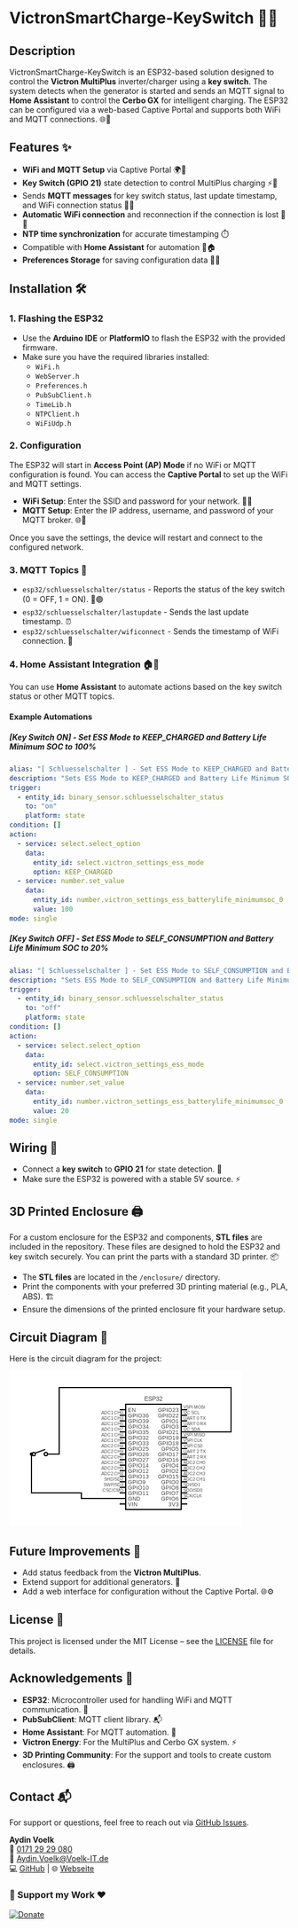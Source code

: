 # VictronSmartCharge-KeySwitch 🔌🔑

## Description
VictronSmartCharge-KeySwitch is an ESP32-based solution designed to control the **Victron MultiPlus** inverter/charger using a **key switch**. The system detects when the generator is started and sends an MQTT signal to **Home Assistant** to control the **Cerbo GX** for intelligent charging. The ESP32 can be configured via a web-based Captive Portal and supports both WiFi and MQTT connections. 🌐📡

## Features ✨
- **WiFi and MQTT Setup** via Captive Portal 🌍📶
- **Key Switch (GPIO 21)** state detection to control MultiPlus charging ⚡🔑
- Sends **MQTT messages** for key switch status, last update timestamp, and WiFi connection status 📨⏰
- **Automatic WiFi connection** and reconnection if the connection is lost 🔄🌐
- **NTP time synchronization** for accurate timestamping ⏱️
- Compatible with **Home Assistant** for automation 🤖🏠
- **Preferences Storage** for saving configuration data 💾🔧

## Installation 🛠️

### 1. Flashing the ESP32
- Use the **Arduino IDE** or **PlatformIO** to flash the ESP32 with the provided firmware.
- Make sure you have the required libraries installed:
  - `WiFi.h`
  - `WebServer.h`
  - `Preferences.h`
  - `PubSubClient.h`
  - `TimeLib.h`
  - `NTPClient.h`
  - `WiFiUdp.h`

### 2. Configuration
The ESP32 will start in **Access Point (AP) Mode** if no WiFi or MQTT configuration is found. You can access the **Captive Portal** to set up the WiFi and MQTT settings.

- **WiFi Setup**: Enter the SSID and password for your network. 📶🔑
- **MQTT Setup**: Enter the IP address, username, and password of your MQTT broker. 🌐🔐

Once you save the settings, the device will restart and connect to the configured network.

### 3. MQTT Topics 📨
- `esp32/schluesselschalter/status` - Reports the status of the key switch (0 = OFF, 1 = ON). 🔴🟢
- `esp32/schluesselschalter/lastupdate` - Sends the last update timestamp. ⏰
- `esp32/schluesselschalter/wificonnect` - Sends the timestamp of WiFi connection. 📡

### 4. Home Assistant Integration 🏠🤖
You can use **Home Assistant** to automate actions based on the key switch status or other MQTT topics.

#### Example Automations

##### **[Key Switch ON] - Set ESS Mode to KEEP_CHARGED and Battery Life Minimum SOC to 100%**
```yaml
alias: "[ Schluesselschalter ] - Set ESS Mode to KEEP_CHARGED and Battery Life 100%"
description: "Sets ESS Mode to KEEP_CHARGED and Battery Life Minimum SOC to 100% when the key switch turns ON"
trigger:
  - entity_id: binary_sensor.schluesselschalter_status
    to: "on"
    platform: state
condition: []
action:
  - service: select.select_option
    data:
      entity_id: select.victron_settings_ess_mode
      option: KEEP_CHARGED
  - service: number.set_value
    data:
      entity_id: number.victron_settings_ess_batterylife_minimumsoc_0
      value: 100
mode: single
```

##### **[Key Switch OFF] - Set ESS Mode to SELF_CONSUMPTION and Battery Life Minimum SOC to 20%**
```yaml
alias: "[ Schluesselschalter ] - Set ESS Mode to SELF_CONSUMPTION and Battery Life 20%"
description: "Sets ESS Mode to SELF_CONSUMPTION and Battery Life Minimum SOC to 20% when the key switch turns OFF"
trigger:
  - entity_id: binary_sensor.schluesselschalter_status
    to: "off"
    platform: state
condition: []
action:
  - service: select.select_option
    data:
      entity_id: select.victron_settings_ess_mode
      option: SELF_CONSUMPTION
  - service: number.set_value
    data:
      entity_id: number.victron_settings_ess_batterylife_minimumsoc_0
      value: 20
mode: single
```

## Wiring 🔌
- Connect a **key switch** to **GPIO 21** for state detection. 🔑
- Make sure the ESP32 is powered with a stable 5V source. ⚡

## 3D Printed Enclosure 🖨️
For a custom enclosure for the ESP32 and components, **STL files** are included in the repository. These files are designed to hold the ESP32 and key switch securely. You can print the parts with a standard 3D printer. 📦

- The **STL files** are located in the `/enclosure/` directory.
- Print the components with your preferred 3D printing material (e.g., PLA, ABS). 🏗️
- Ensure the dimensions of the printed enclosure fit your hardware setup.

## Circuit Diagram 🔌
Here is the circuit diagram for the project:

![Circuit Diagram](circuit.png)

## Future Improvements 🚀
- Add status feedback from the **Victron MultiPlus**.
- Extend support for additional generators. 🔋
- Add a web interface for configuration without the Captive Portal. 🌐⚙️

## License 📝
This project is licensed under the MIT License – see the [LICENSE](LICENSE) file for details.

## Acknowledgements 🙏
- **ESP32**: Microcontroller used for handling WiFi and MQTT communication. 📡
- **PubSubClient**: MQTT client library. 📬
- **Home Assistant**: For MQTT automation. 🏡
- **Victron Energy**: For the MultiPlus and Cerbo GX system. ⚡
- **3D Printing Community**: For the support and tools to create custom enclosures. 🖨️

## Contact 📬
For support or questions, feel free to reach out via [GitHub Issues](https://github.com/Voelk-IT/VictronSmartCharge-KeySwitch/issues).

**Aydin Voelk**  
📱 [0171 29 29 080](tel:+491712929080)  
📧 [Aydin.Voelk@Voelk-IT.de](mailto:Aydin.Voelk@Voelk-IT.de)  
💻 [GitHub](https://github.com/Voelk-IT/) | 🌐 [Webseite](https://voelk-it.de)  

### 💙 Support my Work ♥  
[![Donate](https://d-is.de/donate.png)](https://paypal.me/GinaSophieVoelk?country.x=DE&locale.x=de_DE)

